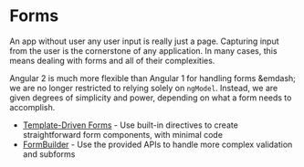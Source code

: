 # Forms
An app without user any user input is really just a page. Capturing input from the user is the cornerstone of any application. In many cases, this means dealing with forms and all of their complexities.

Angular 2 is much more flexible than Angular 1 for handling forms &emdash; we are no longer restricted to relying solely on `ngModel`. Instead, we are given degrees of simplicity and power, depending on what a form needs to accomplish.

- [Template-Driven Forms](template-driven_forms.md) - Use built-in directives to create straightforward form components, with minimal code
- [FormBuilder](form-builder.md) - Use the provided APIs to handle more complex validation and subforms
